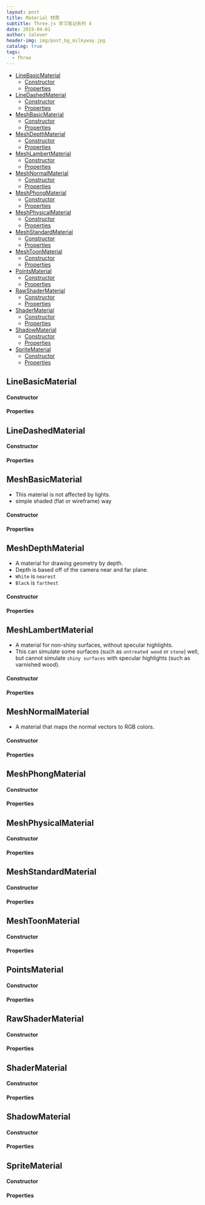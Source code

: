 ```yaml
---
layout: post
title: Material 材质
subtitle: Three.js 学习笔记系列 4
date: 2019-04-01
author: Jalever
header-img: img/post_bg_milkyway.jpg
catalog: true
tags:
  - Three
---
```


- [LineBasicMaterial](#linebasicmaterial)
    - [Constructor](#constructor)
    - [Properties](#properties)
- [LineDashedMaterial](#linedashedmaterial)
    - [Constructor](#constructor-1)
    - [Properties](#properties-1)
- [MeshBasicMaterial](#meshbasicmaterial)
    - [Constructor](#constructor-2)
    - [Properties](#properties-2)
- [MeshDepthMaterial](#meshdepthmaterial)
    - [Constructor](#constructor-3)
    - [Properties](#properties-3)
- [MeshLambertMaterial](#meshlambertmaterial)
    - [Constructor](#constructor-4)
    - [Properties](#properties-4)
- [MeshNormalMaterial](#meshnormalmaterial)
    - [Constructor](#constructor-5)
    - [Properties](#properties-5)
- [MeshPhongMaterial](#meshphongmaterial)
    - [Constructor](#constructor-6)
    - [Properties](#properties-6)
- [MeshPhysicalMaterial](#meshphysicalmaterial)
    - [Constructor](#constructor-7)
    - [Properties](#properties-7)
- [MeshStandardMaterial](#meshstandardmaterial)
    - [Constructor](#constructor-8)
    - [Properties](#properties-8)
- [MeshToonMaterial](#meshtoonmaterial)
    - [Constructor](#constructor-9)
    - [Properties](#properties-9)
- [PointsMaterial](#pointsmaterial)
    - [Constructor](#constructor-10)
    - [Properties](#properties-10)
- [RawShaderMaterial](#rawshadermaterial)
    - [Constructor](#constructor-11)
    - [Properties](#properties-11)
- [ShaderMaterial](#shadermaterial)
    - [Constructor](#constructor-12)
    - [Properties](#properties-12)
- [ShadowMaterial](#shadowmaterial)
    - [Constructor](#constructor-13)
    - [Properties](#properties-13)
- [SpriteMaterial](#spritematerial)
    - [Constructor](#constructor-14)
    - [Properties](#properties-14)

## LineBasicMaterial

#### Constructor

#### Properties

## LineDashedMaterial

#### Constructor

#### Properties

## MeshBasicMaterial

- This material is not affected by lights.
- simple shaded (flat or wireframe) way

#### Constructor

#### Properties

## MeshDepthMaterial

- A material for drawing geometry by depth.
- Depth is based off of the camera near and far plane.
- `White` is `nearest`
- `Black` is `farthest`

#### Constructor

#### Properties

## MeshLambertMaterial
- A material for non-shiny surfaces, without specular highlights.
- This can simulate some surfaces (such as `untreated wood` or `stone`) well, but cannot simulate `shiny surfaces` with specular highlights (such as varnished wood).


#### Constructor

#### Properties

## MeshNormalMaterial
- A material that maps the normal vectors to RGB colors.

#### Constructor

#### Properties

## MeshPhongMaterial

#### Constructor

#### Properties

## MeshPhysicalMaterial

#### Constructor

#### Properties

## MeshStandardMaterial

#### Constructor

#### Properties

## MeshToonMaterial

#### Constructor

#### Properties

## PointsMaterial

#### Constructor

#### Properties

## RawShaderMaterial

#### Constructor

#### Properties

## ShaderMaterial

#### Constructor

#### Properties

## ShadowMaterial

#### Constructor

#### Properties

## SpriteMaterial

#### Constructor

#### Properties
